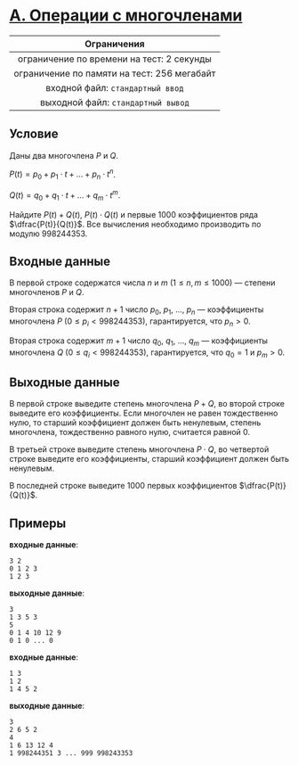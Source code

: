 # [A. Операции с многочленами](A.cpp)

| Ограничения                                 |
|:-------------------------------------------:|
| ограничение по времени на тест: 2 секунды   |
| ограничение по памяти на тест: 256 мегабайт |
| входной файл: `стандартный ввод`            |
| выходной файл: `стандартный вывод`          |

## Условие

Даны два многочлена $P$ и $Q$.

$P(t) = p_0 + p_1 \cdot t + \ldots + p_n \cdot t^n$.

$Q(t) = q_0 + q_1 \cdot t + \ldots + q_m \cdot t^m$.

Найдите $P(t) + Q(t)$, $P(t) \cdot Q(t)$ и первые 1000 коэффициентов ряда $\dfrac{P(t)}{Q(t)}$. Все вычисления необходимо производить по модулю $998244353$.

## Входные данные

В первой строке содержатся числа $n$ и $m$ $(1 \leqslant n, m \leqslant 1000)$ — степени многочленов $P$ и $Q$.

Вторая строка содержит $n + 1$ число $p_0, ~ p_1, ~ \ldots, ~ p_n$ — коэффициенты многочлена $P$ $(0 \leqslant p_i < 998244353)$, гарантируется, что $p_n > 0$.

Вторая строка содержит $m + 1$ число $q_0, ~ q_1, ~ \ldots, ~ q_m$ — коэффициенты многочлена $Q$ $(0 \leqslant q_i < 998244353)$, гарантируется, что $q_0 = 1$ и $p_m > 0$.

## Выходные данные

В первой строке выведите степень многочлена $P + Q$, во второй строке выведите его коэффициенты. Если многочлен не равен тождественно нулю, то старший коэффициент должен быть ненулевым, степень многочлена, тождественно равного нулю, считается равной $0$.

В третьей строке выведите степень многочлена $P \cdot Q$, во четвертой строке выведите его коэффициенты, старший коэффициент должен быть ненулевым.

В последней строке выведите 1000 первых коэффициентов $\dfrac{P(t)}{Q(t)}$.

## Примеры

**входные данные**:

```text
3 2
0 1 2 3
1 2 3
```

**выходные данные**:

```text
3
1 3 5 3
5
0 1 4 10 12 9
0 1 0 ... 0
```

**входные данные**:

```text
1 3
1 2
1 4 5 2
```

**выходные данные**:

```text
3
2 6 5 2
4
1 6 13 12 4
1 998244351 3 ... 999 998243353
```
